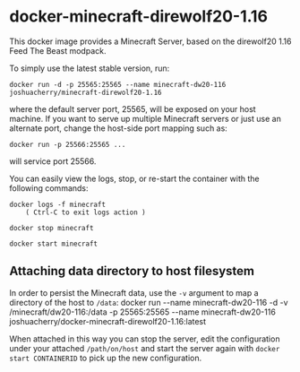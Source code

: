 # docker-minecraft-direwolf20-1.16

This docker image provides a Minecraft Server, based on the direwolf20 1.16 Feed
The Beast modpack.

To simply use the latest stable version, run:

    docker run -d -p 25565:25565 --name minecraft-dw20-116 joshuacherry/minecraft-direwolf20-1.16

where the default server port, 25565, will be exposed on your host machine. If
you want to serve up multiple Minecraft servers or just use an alternate port,
change the host-side port mapping such as:

    docker run -p 25566:25565 ...

will service port 25566.

You can easily view the logs, stop, or re-start the container with the following commands:

    docker logs -f minecraft
        ( Ctrl-C to exit logs action )

    docker stop minecraft

    docker start minecraft

## Attaching data directory to host filesystem

In order to persist the Minecraft data, use the `-v` argument to map a directory of the host to
``/data``:
    docker run --name minecraft-dw20-116 -d -v /minecraft/dw20-116:/data -p 25565:25565 --name minecraft-dw20-116 joshuacherry/docker-minecraft-direwolf20-1.16:latest

When attached in this way you can stop the server, edit the configuration under
your attached ``/path/on/host`` and start the server again with `docker start
CONTAINERID` to pick up the new configuration.
